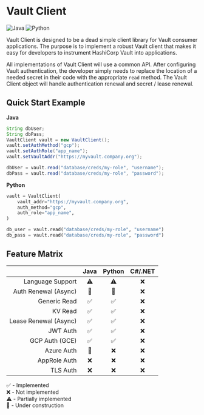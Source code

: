 # Vault Client

![Java](https://github.com/mbrancato/vault-client/workflows/Java%20CI%20with%20Gradle/badge.svg)
![Python](https://github.com/mbrancato/vault-client/workflows/Python%20package/badge.svg)

Vault Client is designed to be a dead simple client library for Vault consumer 
applications. The purpose is to implement a robust Vault client that makes it 
easy for developers to instrument HashiCorp Vault into applications.

All implementations of Vault Client will use a common API. After configuring 
Vault authentication, the developer simply needs to replace the location of a 
needed secret in their code with the appropriate `read` method. The Vault 
Client object will handle authentication renewal and secret / lease renewal.

## Quick Start Example

**Java**

```java
String dbUser;
String dbPass;
VaultClient vault = new VaultClient();
vault.setAuthMethod("gcp");
vault.setAuthRole("app_name");
vault.setVaultAddr("https://myvault.company.org");

dbUser = vault.read("database/creds/my-role", "username");
dbPass = vault.read("database/creds/my-role", "password");
```

**Python**

```python
vault = VaultClient(
    vault_addr="https://myvault.company.org",
    auth_method="gcp",
    auth_role="app_name",
)

db_user = vault.read("database/creds/my-role", "username")
db_pass = vault.read("database/creds/my-role", "password")
```

## Feature Matrix

|                       | Java | Python | C#/.NET |
|----------------------:|:----:|:------:|:-------:|
| Language Support      | ⚠️   | ⚠️     | ❌       |
| Auth Renewal (Async)  | 🚧   | 🚧     | ❌       |
| Generic Read          | ✅   | ✅     | ❌       |
| KV Read               | ✅   | ✅     | ❌       |
| Lease Renewal (Async) | ✅   | ✅     | ❌       |
| JWT Auth              | ✅   | ✅     | ❌       |
| GCP Auth (GCE)        | ✅   | ✅     | ❌       |
| Azure Auth            | 🚧   | ❌     | ❌       |
| AppRole Auth          | ❌   | ❌     | ❌       |
| TLS Auth              | ❌   | ❌     | ❌       |

✅ - Implemented  
❌ - Not implemented  
⚠️ - Partially implemented  
🚧 - Under construction  


